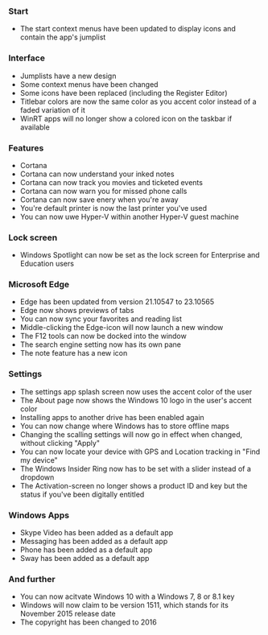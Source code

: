 ### Start
- The start context menus have been updated to display icons and contain the app's jumplist

### Interface
- Jumplists have a new design
- Some context menus have been changed
- Some icons have been replaced (including the Register Editor)
- Titlebar colors are now the same color as you accent color instead of a faded variation of it
- WinRT apps will no longer show a colored icon on the taskbar if available

### Features
- Cortana
 - Cortana can now understand your inked notes
 - Cortana can now track you movies and ticketed events
 - Cortana can now warn you for missed phone calls
 - Cortana can now save enery when you're away
- You're default printer is now the last printer you've used
- You can now uwe Hyper-V within another Hyper-V guest machine

### Lock screen
- Windows Spotlight can now be set as the lock screen for Enterprise and Education users

### Microsoft Edge
- Edge has been updated from version 21.10547 to 23.10565
- Edge now shows previews of tabs
- You can now sync your favorites and reading list
- Middle-clicking the Edge-icon will now launch a new window
- The F12 tools can now be docked into the window
- The search engine setting now has its own pane
- The note feature has a new icon

### Settings
- The settings app splash screen now uses the accent color of the user
- The About page now shows the Windows 10 logo in the user's accent color
- Installing apps to another drive has been enabled again
- You can now change where Windows has to store offline maps
- Changing the scalling settings will now go in effect when changed, without clicking "Apply"
- You can now locate your device with GPS and Location tracking in "Find my device"
- The Windows Insider Ring now has to be set with a slider instead of a dropdown
- The Activation-screen no longer shows a product ID and key but the status if you've been digitally entitled

### Windows Apps
- Skype Video has been added as a default app
- Messaging has been added as a default app
- Phone has been added as a default app
- Sway has been added as a default app

### And further
- You can now acitvate Windows 10 with a Windows 7, 8 or 8.1 key
- Windows will now claim to be version 1511, which stands for its November 2015 release date
- The copyright has been changed to 2016